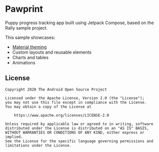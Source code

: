 # Pawprint

Puppy progress tracking app built using Jetpack Compose, based on the Rally sample project.

This sample showcases:

* [Material theming][materialtheming]
* Custom layouts and reusable elements
* Charts and tables
* Animations


## License
```
Copyright 2020 The Android Open Source Project

Licensed under the Apache License, Version 2.0 (the "License");
you may not use this file except in compliance with the License.
You may obtain a copy of the License at

    https://www.apache.org/licenses/LICENSE-2.0

Unless required by applicable law or agreed to in writing, software
distributed under the License is distributed on an "AS IS" BASIS,
WITHOUT WARRANTIES OR CONDITIONS OF ANY KIND, either express or implied.
See the License for the specific language governing permissions and
limitations under the License.
```

[compose]: https://developer.android.com/jetpack/compose
[rally]: https://material.io/design/material-studies/rally.html
[materialtheming]: https://material.io/design/material-theming/overview.html#material-theming
